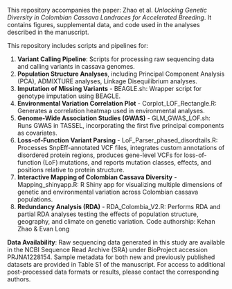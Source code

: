 This repository accompanies the paper:
Zhao et al. <I>Unlocking Genetic Diversity in Colombian Cassava Landraces for Accelerated Breeding</I>.
It contains figures, supplemental data, and code used in the analyses described in the manuscript.

This repository includes scripts and pipelines for:
1. <B>Variant Calling Pipeline</B>: Scripts for processing raw sequencing data and calling variants in cassava genomes.
2. <B>Population Structure Analyses</B>, including Principal Component Analysis (PCA), ADMIXTURE analyses, Linkage Disequilibrium analyses.
3. <B>Imputation of Missing Variants</B> - BEAGLE.sh: Wrapper script for genotype imputation using BEAGLE.
4. <B>Environmental Variation Correlation Plot</B> - Corplot_LOF_Rectangle.R: Generates a correlation heatmap used in environmental analyses.
5. <B>Genome-Wide Association Studies (GWAS)</B> - GLM_GWAS_LOF.sh: Runs GWAS in TASSEL, incorporating the first five principal components as covariates.
6. <B>Loss-of-Function Variant Parsing</B> - LoF_Parser_phased_disordtails.R: Processes SnpEff-annotated VCF files, integrates custom annotations of disordered protein regions, produces gene-level VCFs for loss-of-function (LoF) mutations, and reports mutation classes, effects, and positions relative to protein structure.
7. <B>Interactive Mapping of Colombian Cassava Diversity</B> - Mapping_shinyapp.R: R Shiny app for visualizing multiple dimensions of genetic and environmental variation across Colombian cassava populations.
8. <B>Redundancy Analysis (RDA)</B> - RDA_Colombia_V2.R: Performs RDA and partial RDA analyses testing the effects of population structure, geography, and climate on genetic variation.
Code authorship: Kehan Zhao & Evan Long

<B>Data Availability</B>:
Raw sequencing data generated in this study are available in the NCBI Sequence Read Archive (SRA) under BioProject accession PRJNA1228154.
Sample metadata for both new and previously published datasets are provided in Table S1 of the manuscript.
For access to additional post-processed data formats or results, please contact the corresponding authors.
